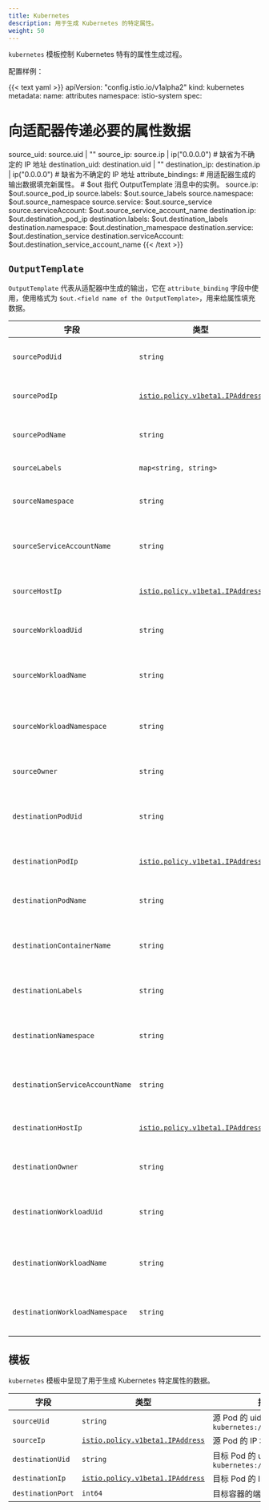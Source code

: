 ```yaml
---
title: Kubernetes
description: 用于生成 Kubernetes 的特定属性。
weight: 50
---
```


`kubernetes` 模板控制 Kubernetes 特有的属性生成过程。

配置样例：

{{< text yaml >}}
apiVersion: "config.istio.io/v1alpha2"
kind: kubernetes
metadata:
  name: attributes
  namespace: istio-system
spec:
  # 向适配器传递必要的属性数据
  source_uid: source.uid | ""
  source_ip: source.ip | ip("0.0.0.0") # 缺省为不确定的 IP 地址
  destination_uid: destination.uid | ""
  destination_ip: destination.ip | ip("0.0.0.0") # 缺省为不确定的 IP 地址
  attribute_bindings:
    # 用适配器生成的输出数据填充新属性。
    # $out 指代 OutputTemplate 消息中的实例。
    source.ip: $out.source_pod_ip
    source.labels: $out.source_labels
    source.namespace: $out.source_namespace
    source.service: $out.source_service
    source.serviceAccount: $out.source_service_account_name
    destination.ip: $out.destination_pod_ip
    destination.labels: $out.destination_labels
    destination.namespace: $out.destination_mamespace
    destination.service: $out.destination_service
    destination.serviceAccount: $out.destination_service_account_name
{{< /text >}}

## `OutputTemplate`

`OutputTemplate` 代表从适配器中生成的输出，它在 `attribute_binding` 字段中使用，使用格式为 `$out.<field name of the OutputTemplate>`，用来给属性填充数据。

|字段|类型|说明|
|---|---|---|
|`sourcePodUid`|`string`|Pod 的 `source.uid`。TCP 用例中没有这一属性。在 `attribute_binding` 用表达式 `$out.source_pod_uid` 来使用该字段
|`sourcePodIp`|[`istio.policy.v1beta1.IPAddress`](/docs/reference/config/policy-and-telemetry/istio.policy.v1beta1/#IPAddress)|源 Pod 的 IP 地址。在 `attribute_binding` 用表达式 `$out.source_pod_ip` 来使用该字段
|`sourcePodName`|`string`|源 Pod 的名称。在 `attribute_binding` 用表达式 `$out.source_pod_name` 来使用该字段
|`sourceLabels`|`map<string, string>`|源 Pod 的标签。在 `attribute_binding` 用表达式 `$out.source_labels` 来使用该字段
|`sourceNamespace`|`string`|源 Pod 所属的命名空间。在 `attribute_binding` 用表达式 `$out.source_namespace` 来使用该字段
|`sourceServiceAccountName`|`string`|源 Pod 的 `ServiceAccount` 名称。在 `attribute_binding` 用表达式 `$out.source_service_account_name` 来使用该字段
|`sourceHostIp`|[`istio.policy.v1beta1.IPAddress`](/docs/reference/config/policy-and-telemetry/istio.policy.v1beta1/#IPAddress)|源 Pod 所在主机的 IP 地址。在 `attribute_binding` 用表达式 `$out.source_host_ip` 来使用该字段
|`sourceWorkloadUid`|`string`|源 Pod 所在的 Istio 工作负载标识符。在 `attribute_binding` 用表达式 `$out.source_workload_uid` 来使用该字段
|`sourceWorkloadName`|`string`|源 Pod 所在的 Istio 工作负载的名称。在 `attribute_binding` 用表达式 `$out.source_workload_name` 来使用该字段
|`sourceWorkloadNamespace`|`string`|源 Pod 所在的 Istio 工作负载的命名空间。在 `attribute_binding` 用表达式 `$out.source_workload_namespace` 来使用该字段
|`sourceOwner`|`string`|源 Pod 的属主（控制器）。在 `attribute_binding` 用表达式 `$out.source_owner` 来使用该字段
|`destinationPodUid`|`string`|Pod 的 `destination.uid`。TCP 用例中没有这一属性。在 `attribute_binding` 用表达式 `$out.destination_pod_uid` 来使用该字段
|`destinationPodIp`|[`istio.policy.v1beta1.IPAddress`](/docs/reference/config/policy-and-telemetry/istio.policy.v1beta1/#IPAddress)|目的 Pod 的 IP 地址。在 `attribute_binding` 用表达式 `$out.destination_pod_ip` 来使用该字段
|`destinationPodName`|`string`|目的 Pod 的名称。在 `attribute_binding` 用表达式 `$out.destination_pod_name` 来使用该字段
|`destinationContainerName`|`string`|目的 Pod 的容器名称。在 `attribute_binding` 用表达式 `$out.destination_container_name` 来使用该字段
|`destinationLabels`|`string`|目的 Pod 的标签。在 `attribute_binding` 用表达式 `$out.destination_labels` 来使用该字段
|`destinationNamespace`|`string`|目的 Pod 所属的命名空间。在 `attribute_binding` 用表达式 `$out.destination_namespace` 来使用该字段
|`destinationServiceAccountName`|`string`|目的 Pod 的 `ServiceAccount` 名称。在 `attribute_binding` 用表达式 `$out.destination_service_account_name` 来使用该字段
|`destinationHostIp`|[`istio.policy.v1beta1.IPAddress`](/docs/reference/config/policy-and-telemetry/istio.policy.v1beta1/#IPAddress)|目的 Pod 所在主机的 IP 地址。在 `attribute_binding` 用表达式 `$out.destination_host_ip` 来使用该字段
|`destinationOwner`|`string`|目标 Pod 的属主（控制器）。在 `attribute_binding` 用表达式 `$out.destination_owner` 来使用该字段
|`destinationWorkloadUid`|`string`|目的 Pod 所在的 Istio 工作负载标识符。在 `attribute_binding` 用表达式 `$out.destination_workload_uid` 来使用该字段
|`destinationWorkloadName`|`string`|目的 Pod 所在的 Istio 工作负载的名称。在 `attribute_binding` 用表达式 `$out.destination_workload_name` 来使用该字段
|`destinationWorkloadNamespace`|`string`|目的 Pod 所在的 Istio 工作负载的命名空间。在 `attribute_binding` 用表达式 `$out.destination_workload_namespace` 来使用该字段

## 模板

`kubernetes` 模板中呈现了用于生成 Kubernetes 特定属性的数据。

|字段|类型|描述|
|---|---|---|
|`sourceUid`|`string`|源 Pod 的 uid，格式为 `kubernetes://pod.namespace`|
|`sourceIp`|[`istio.policy.v1beta1.IPAddress`](/docs/reference/config/policy-and-telemetry/istio.policy.v1beta1/#IPAddress)|源 Pod 的 IP 地址|
|`destinationUid`|`string`|目标 Pod 的 uid，格式为 `kubernetes://pod.namespace`|
|`destinationIp`|[`istio.policy.v1beta1.IPAddress`](/docs/reference/config/policy-and-telemetry/istio.policy.v1beta1/#IPAddress)|目标 Pod 的 IP 地址|
|`destinationPort`|`int64`|目标容器的端口号|